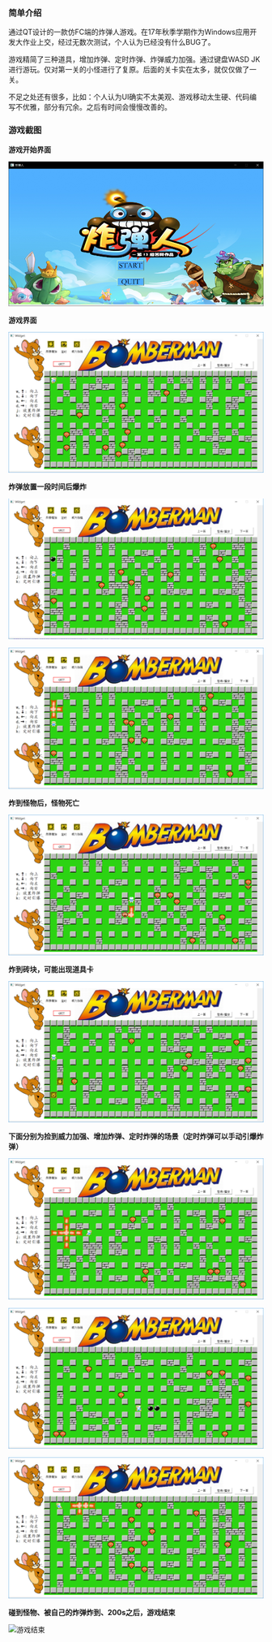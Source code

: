 ### 简单介绍

通过QT设计的一款仿FC端的炸弹人游戏。在17年秋季学期作为Windows应用开发大作业上交，经过无数次测试，个人认为已经没有什么BUG了。

游戏精简了三种道具，增加炸弹、定时炸弹、炸弹威力加强。通过键盘WASD JK进行游玩。仅对第一关的小怪进行了复原。后面的关卡实在太多，就仅仅做了一关。

不足之处还有很多，比如：个人认为UI确实不太美观、游戏移动太生硬、代码编写不优雅，部分有冗余。之后有时间会慢慢改善的。

### 游戏截图

**游戏开始界面**

![开始界面](https://github.com/AmazingPangWei/BomberMan/blob/master/resource/img1.png)

**游戏界面**

![游戏界面](https://github.com/AmazingPangWei/BomberMan/blob/master/resource/img2.png)

**炸弹放置一段时间后爆炸**

![炸弹放置](https://github.com/AmazingPangWei/BomberMan/blob/master/resource/img3.png)

![炸弹爆炸](https://github.com/AmazingPangWei/BomberMan/blob/master/resource/img4.png)

**炸到怪物后，怪物死亡**

![怪物死亡](https://github.com/AmazingPangWei/BomberMan/blob/master/resource/img5.png)

**炸到砖块，可能出现道具卡**

![出现道具卡](https://github.com/AmazingPangWei/BomberMan/blob/master/resource/img6.png)

**下面分别为捡到威力加强、增加炸弹、定时炸弹的场景（定时炸弹可以手动引爆炸弹）**

![威力加强](https://github.com/AmazingPangWei/BomberMan/blob/master/resource/img7.png)

![增加炸弹](https://github.com/AmazingPangWei/BomberMan/blob/master/resource/img8.png)

![定时炸弹](https://github.com/AmazingPangWei/BomberMan/blob/master/resource/img9.png)

**碰到怪物、被自己的炸弹炸到、200s之后，游戏结束**

![游戏结束](![炸弹放置](https://github.com/AmazingPangWei/BomberMan/blob/master/resource/img10.png))